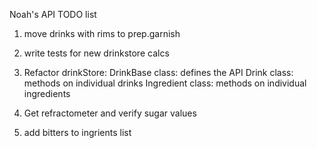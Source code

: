 Noah's API TODO list

1) move drinks with rims to prep.garnish

2) write tests for new drinkstore calcs

3) Refactor drinkStore:
  DrinkBase class: defines the API
  Drink class: methods on individual drinks
  Ingredient class: methods on individual ingredients

4) Get refractometer and verify sugar values

5) add bitters to ingrients list
